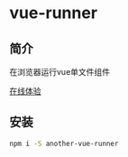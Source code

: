 # vue-runner

## 简介
在浏览器运行vue单文件组件

[在线体验](https://azath0th.github.io/vue-runner/)

## 安装
```bash
npm i -S another-vue-runner
```